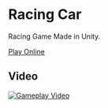 # Racing Car

Racing Game Made in Unity.

[Play Online](https://play.unity.com/mg/other/racing-car-v0-1)

## Video

[![Gameplay Video](/MainMenu.png)](/Sample.mp4)
